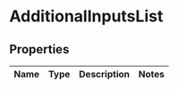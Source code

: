 
# AdditionalInputsList

## Properties
Name | Type | Description | Notes
------------ | ------------- | ------------- | -------------



